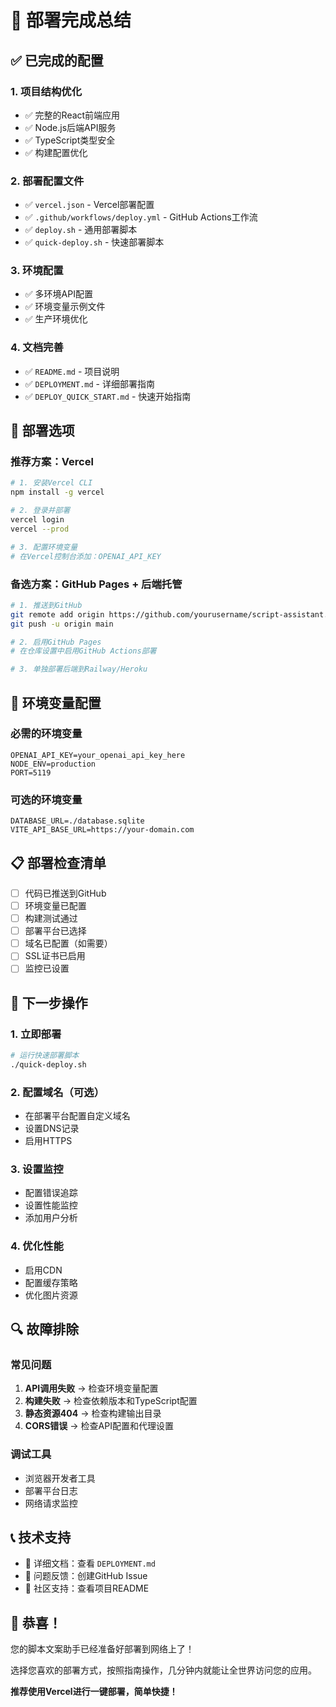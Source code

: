 # 🎉 部署完成总结

## ✅ 已完成的配置

### 1. 项目结构优化
- ✅ 完整的React前端应用
- ✅ Node.js后端API服务
- ✅ TypeScript类型安全
- ✅ 构建配置优化

### 2. 部署配置文件
- ✅ `vercel.json` - Vercel部署配置
- ✅ `.github/workflows/deploy.yml` - GitHub Actions工作流
- ✅ `deploy.sh` - 通用部署脚本
- ✅ `quick-deploy.sh` - 快速部署脚本

### 3. 环境配置
- ✅ 多环境API配置
- ✅ 环境变量示例文件
- ✅ 生产环境优化

### 4. 文档完善
- ✅ `README.md` - 项目说明
- ✅ `DEPLOYMENT.md` - 详细部署指南
- ✅ `DEPLOY_QUICK_START.md` - 快速开始指南

## 🚀 部署选项

### 推荐方案：Vercel
```bash
# 1. 安装Vercel CLI
npm install -g vercel

# 2. 登录并部署
vercel login
vercel --prod

# 3. 配置环境变量
# 在Vercel控制台添加：OPENAI_API_KEY
```

### 备选方案：GitHub Pages + 后端托管
```bash
# 1. 推送到GitHub
git remote add origin https://github.com/yourusername/script-assistant.git
git push -u origin main

# 2. 启用GitHub Pages
# 在仓库设置中启用GitHub Actions部署

# 3. 单独部署后端到Railway/Heroku
```

## 🔧 环境变量配置

### 必需的环境变量
```env
OPENAI_API_KEY=your_openai_api_key_here
NODE_ENV=production
PORT=5119
```

### 可选的环境变量
```env
DATABASE_URL=./database.sqlite
VITE_API_BASE_URL=https://your-domain.com
```

## 📋 部署检查清单

- [ ] 代码已推送到GitHub
- [ ] 环境变量已配置
- [ ] 构建测试通过
- [ ] 部署平台已选择
- [ ] 域名已配置（如需要）
- [ ] SSL证书已启用
- [ ] 监控已设置

## 🎯 下一步操作

### 1. 立即部署
```bash
# 运行快速部署脚本
./quick-deploy.sh
```

### 2. 配置域名（可选）
- 在部署平台配置自定义域名
- 设置DNS记录
- 启用HTTPS

### 3. 设置监控
- 配置错误追踪
- 设置性能监控
- 添加用户分析

### 4. 优化性能
- 启用CDN
- 配置缓存策略
- 优化图片资源

## 🔍 故障排除

### 常见问题
1. **API调用失败** → 检查环境变量配置
2. **构建失败** → 检查依赖版本和TypeScript配置
3. **静态资源404** → 检查构建输出目录
4. **CORS错误** → 检查API配置和代理设置

### 调试工具
- 浏览器开发者工具
- 部署平台日志
- 网络请求监控

## 📞 技术支持

- 📖 详细文档：查看 `DEPLOYMENT.md`
- 🐛 问题反馈：创建GitHub Issue
- 💬 社区支持：查看项目README

## 🎊 恭喜！

您的脚本文案助手已经准备好部署到网络上了！

选择您喜欢的部署方式，按照指南操作，几分钟内就能让全世界访问您的应用。

**推荐使用Vercel进行一键部署，简单快捷！**
